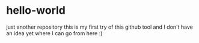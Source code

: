 # hello-world
just another repository
this is my first try of this github tool and I don't have an idea yet where I can go from here :)
